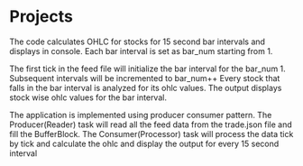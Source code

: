 # Projects
The code calculates OHLC for stocks for 15 second bar intervals and displays in console. Each bar interval is set as bar_num starting from 1.

The first tick in the feed file will initialize the bar interval for the bar_num 1. Subsequent intervals will be incremented to bar_num++
Every stock that falls in the bar interval is analyzed for its ohlc values. The output displays stock wise ohlc values for the bar interval.

The application is implemented using producer consumer pattern.
The Producer(Reader) task will read all the feed data from the trade.json file and fill the BufferBlock.
The Consumer(Processor) task will process the data tick by tick and calculate the ohlc and display the output for every 15 second interval
